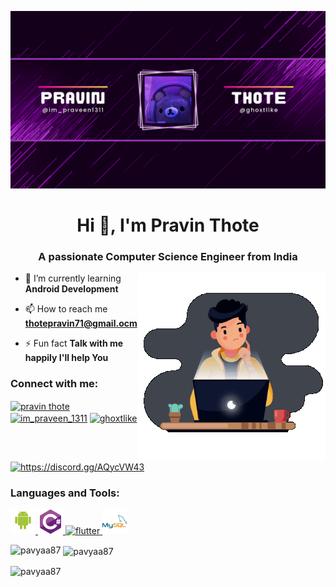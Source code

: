  ![logo](https://github.com/pavyaa87/pavyaa87/blob/main/Purple%20and%20Black%20Simple%20Gamer%20YouTube%20Banner.png)
<h1 align="center">Hi 👋, I'm Pravin Thote</h1>
<h3 align="center">A passionate Computer Science Engineer from India</h3>
<img align="right" alt="coding" width"450" src="https://raw.githubusercontent.com/Suubash/Suubash/main/animation.gif">

- 🌱 I’m currently learning **Android Development**

- 📫 How to reach me **thotepravin71@gmail.ocm**

- ⚡ Fun fact **Talk with me happily I'll help You**

<h3 align="left">Connect with me:</h3>
<p align="left">
<a href="https://linkedin.com/in/pravin thote" target="blank"><img align="center" src="https://raw.githubusercontent.com/rahuldkjain/github-profile-readme-generator/master/src/images/icons/Social/linked-in-alt.svg" alt="pravin thote" height="30" width="40" /></a>
<a href="https://instagram.com/im_praveen_1311" target="blank"><img align="center" src="https://raw.githubusercontent.com/rahuldkjain/github-profile-readme-generator/master/src/images/icons/Social/instagram.svg" alt="im_praveen_1311" height="30" width="40" /></a>
<a href="https://www.youtube.com/c/ghoxtlike" target="blank"><img align="center" src="https://raw.githubusercontent.com/rahuldkjain/github-profile-readme-generator/master/src/images/icons/Social/youtube.svg" alt="ghoxtlike" height="30" width="40" /></a>
<a href="https://discord.gg/https://discord.gg/AQycVW43" target="blank"><img align="center" src="https://raw.githubusercontent.com/rahuldkjain/github-profile-readme-generator/master/src/images/icons/Social/discord.svg" alt="https://discord.gg/AQycVW43" height="30" width="40" /></a>
</p>

<h3 align="left">Languages and Tools:</h3>
<p align="left"> <a href="https://developer.android.com" target="_blank" rel="noreferrer"> <img src="https://raw.githubusercontent.com/devicons/devicon/master/icons/android/android-original-wordmark.svg" alt="android" width="40" height="40"/> </a> <a href="https://www.w3schools.com/cs/" target="_blank" rel="noreferrer"> <img src="https://raw.githubusercontent.com/devicons/devicon/master/icons/csharp/csharp-original.svg" alt="csharp" width="40" height="40"/> </a> <a href="https://flutter.dev" target="_blank" rel="noreferrer"> <img src="https://www.vectorlogo.zone/logos/flutterio/flutterio-icon.svg" alt="flutter" width="40" height="40"/> </a> <a href="https://www.mysql.com/" target="_blank" rel="noreferrer"> <img src="https://raw.githubusercontent.com/devicons/devicon/master/icons/mysql/mysql-original-wordmark.svg" alt="mysql" width="40" height="40"/> </a> </p>

<p><img align="left" src="https://github-readme-stats.vercel.app/api/top-langs?username=pavyaa87&show_icons=true&locale=en&layout=compact" alt="pavyaa87" /></p>

<p>&nbsp;<img align="center" src="https://github-readme-stats.vercel.app/api?username=pavyaa87&show_icons=true&locale=en" alt="pavyaa87" /></p>

<p><img align="center" src="https://github-readme-streak-stats.herokuapp.com/?user=pavyaa87&" alt="pavyaa87" /></p>
